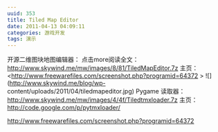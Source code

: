 ```yaml
---
uuid: 353
title: Tiled Map Editor
date: 2011-04-13 04:09:11
categories: 游戏开发
tags: 演示
---
```

开源二维图块地图编辑器： 点击more阅读全文：  <http://www.skywind.me/mw/images/8/81/TiledMapEditor.7z> 主页： <http://www.freewarefiles.com/screenshot.php?programid=64372 > ![](http://www.skywind.me/blog/wp-
content/uploads/2011/04/tiledmapeditor.jpg) Pygame 读取器： <http://www.skywind.me/mw/images/4/4f/Tiledtmxloader.7z> 主页： <http://code.google.com/p/pytmxloader/>

<http://www.freewarefiles.com/screenshot.php?programid=64372>


